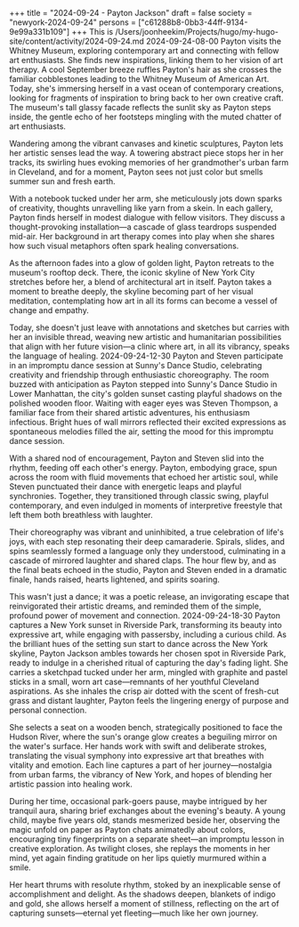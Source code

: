 +++
title = "2024-09-24 - Payton Jackson"
draft = false
society = "newyork-2024-09-24"
persons = ["c61288b8-0bb3-44ff-9134-9e99a331b109"]
+++
This is /Users/joonheekim/Projects/hugo/my-hugo-site/content/activity/2024-09-24.md
2024-09-24-08-00
Payton visits the Whitney Museum, exploring contemporary art and connecting with fellow art enthusiasts. She finds new inspirations, linking them to her vision of art therapy.
A cool September breeze ruffles Payton's hair as she crosses the familiar cobblestones leading to the Whitney Museum of American Art. Today, she's immersing herself in a vast ocean of contemporary creations, looking for fragments of inspiration to bring back to her own creative craft. The museum's tall glassy facade reflects the sunlit sky as Payton steps inside, the gentle echo of her footsteps mingling with the muted chatter of art enthusiasts.

Wandering among the vibrant canvases and kinetic sculptures, Payton lets her artistic senses lead the way. A towering abstract piece stops her in her tracks, its swirling hues evoking memories of her grandmother's urban farm in Cleveland, and for a moment, Payton sees not just color but smells summer sun and fresh earth.

With a notebook tucked under her arm, she meticulously jots down sparks of creativity, thoughts unravelling like yarn from a skein. In each gallery, Payton finds herself in modest dialogue with fellow visitors. They discuss a thought-provoking installation—a cascade of glass teardrops suspended mid-air. Her background in art therapy comes into play when she shares how such visual metaphors often spark healing conversations.

As the afternoon fades into a glow of golden light, Payton retreats to the museum's rooftop deck. There, the iconic skyline of New York City stretches before her, a blend of architectural art in itself. Payton takes a moment to breathe deeply, the skyline becoming part of her visual meditation, contemplating how art in all its forms can become a vessel of change and empathy.

Today, she doesn't just leave with annotations and sketches but carries with her an invisible thread, weaving new artistic and humanitarian possibilities that align with her future vision—a clinic where art, in all its vibrancy, speaks the language of healing.
2024-09-24-12-30
Payton and Steven participate in an impromptu dance session at Sunny's Dance Studio, celebrating creativity and friendship through enthusiastic choreography.
The room buzzed with anticipation as Payton stepped into Sunny's Dance Studio in Lower Manhattan, the city's golden sunset casting playful shadows on the polished wooden floor. Waiting with eager eyes was Steven Thompson, a familiar face from their shared artistic adventures, his enthusiasm infectious. Bright hues of wall mirrors reflected their excited expressions as spontaneous melodies filled the air, setting the mood for this impromptu dance session. 

With a shared nod of encouragement, Payton and Steven slid into the rhythm, feeding off each other's energy. Payton, embodying grace, spun across the room with fluid movements that echoed her artistic soul, while Steven punctuated their dance with energetic leaps and playful synchronies. Together, they transitioned through classic swing, playful contemporary, and even indulged in moments of interpretive freestyle that left them both breathless with laughter.

Their choreography was vibrant and uninhibited, a true celebration of life's joys, with each step resonating their deep camaraderie. Spirals, slides, and spins seamlessly formed a language only they understood, culminating in a cascade of mirrored laughter and shared claps. The hour flew by, and as the final beats echoed in the studio, Payton and Steven ended in a dramatic finale, hands raised, hearts lightened, and spirits soaring.

This wasn't just a dance; it was a poetic release, an invigorating escape that reinvigorated their artistic dreams, and reminded them of the simple, profound power of movement and connection.
2024-09-24-18-30
Payton captures a New York sunset in Riverside Park, transforming its beauty into expressive art, while engaging with passersby, including a curious child.
As the brilliant hues of the setting sun start to dance across the New York skyline, Payton Jackson ambles towards her chosen spot in Riverside Park, ready to indulge in a cherished ritual of capturing the day's fading light. She carries a sketchpad tucked under her arm, mingled with graphite and pastel sticks in a small, worn art case—remnants of her youthful Cleveland aspirations. As she inhales the crisp air dotted with the scent of fresh-cut grass and distant laughter, Payton feels the lingering energy of purpose and personal connection.

She selects a seat on a wooden bench, strategically positioned to face the Hudson River, where the sun's orange glow creates a beguiling mirror on the water's surface. Her hands work with swift and deliberate strokes, translating the visual symphony into expressive art that breathes with vitality and emotion. Each line captures a part of her journey—nostalgia from urban farms, the vibrancy of New York, and hopes of blending her artistic passion into healing work.

During her time, occasional park-goers pause, maybe intrigued by her tranquil aura, sharing brief exchanges about the evening's beauty. A young child, maybe five years old, stands mesmerized beside her, observing the magic unfold on paper as Payton chats animatedly about colors, encouraging tiny fingerprints on a separate sheet—an impromptu lesson in creative exploration. As twilight closes, she replays the moments in her mind, yet again finding gratitude on her lips quietly murmured within a smile.

Her heart thrums with resolute rhythm, stoked by an inexplicable sense of accomplishment and delight. As the shadows deepen, blankets of indigo and gold, she allows herself a moment of stillness, reflecting on the art of capturing sunsets—eternal yet fleeting—much like her own journey.
